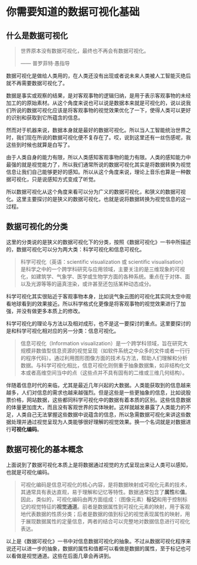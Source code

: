 你需要知道的数据可视化基础
===

什么是数据可视化
---

> 世界原本没有数据可视化，最终也不再会有数据可视化。
> 
> —— 普罗菲特·愚指导

数据可视化是做给人类用的，在人类还没有出现或者说未来人类被人工智能灭绝后就不再需要数据可视化了。

数据是事实或观察的结果，是对客观事物的逻辑归纳，是用于表示客观事物的未经加工的的原始素材。从这个角度来说也可以说是数据本来就是可视化的，说以说我们所说的数据可视化应该是将客观事物的视觉效果优化了一下，使得人类可以更好的识别和获取到它所蕴含的信息。

然而对于机器来说，数据本身就是最好的数据可视化。所以当人工智能统治世界之时，我们现在所说的数据可视化便不复存在了。哎，说到这里还有一丝伤感呢，我这些到时候也就算是白写了。

由于人类自身的能力有限，所以人类感知客观事物的能力有限。人类的感知能力中最强的就是视觉能力了，所以我们通常所说的数据可视化其实是将数据转换为视觉信息让我们自己能够更好的感知。所以从这个角度来说，理论上音乐也算是一种数据可视化，只是说感知方式变成了听觉。

所以数据可视化从这个角度来看可以分为广义的数据可视化，和狭义的数据可视化。这里主要探讨的是狭义的数据可视化，也就是说将数据转换为视觉信息的这一过程。

数据可视化的分类
---

这里的分类说的是狭义的数据可视化下的分类，按照《数据可视化》一书中所描述的，数据可视化可以分为两大类：科学可视化和信息可视化。

> 科学可视化（英语：scientific visualization 或 scientific visualisation）是科学之中的一个跨学科研究与应用领域，主要关注的是三维现象的可视化，如建筑学、气象学、医学或生物学方面的各种系统。重点在于对体、面以及光源等等的逼真渲染，或许甚至还包括某种动态成分。

科学可视化其实很贴近于客观事物本身，比如说气象云图的可视化其实同太空中观看地球看到的效果接近。所以科学格式化更像是将客观事物的视觉效果进行了加强，并没有做更多本质上的修改。

科学可视化的理论与方法以及相对成形，也不是这一要探讨的重点。这里要探讨的是和科学可视化相对应的另一分类：信息可视化。

> 信息可视化（Information visualization）是一个跨学科领域，旨在研究大规模非数值型信息资源的视觉呈现（如软件系统之中众多的文件或者一行行的程序代码）。通过利用图形图像方面的技术与方法，帮助人们理解和分析数据。与科学可视化相比，信息可视化则侧重于抽象数据集，如非结构化文本或者高维空间当中的点（这些点并不具有固有的二维或三维几何结构）。

伴随着信息时代的来临，尤其是最近几年兴起的大数据。人类能获取到的信息越来越多，人们对信息的需求也越来越强烈。但是这些是一些更抽象的信息，比如说股票价格，网站数据，这些都同科学可视化中的数据有着本质的区别。这些信息数据的体量更加庞大，而且没有客观世界的实体映射。这样就越发暴露了人类能力的不足，人类自己无法掌握这些数据中说蕴含的信息，所以急需数据可视化来讲这些数据处理并通过视觉呈现为人类能够很好理解的视觉效果。换一个名词就是对数据进行**可视化编码**。

数据可视化的基本概念
---

上面说到了数据可视化本质上是将数据通过视觉的方式呈现出来让人类可以感知，也就是可视化编码。

> 可视化编码是信息可视化的核心内容，是将数据映射成可视化元素的技术，其通常具有表达直观，易于理解和记忆等特性。数据通常包含了**属性**和**值**。因此，类似的，可视化编码由两方面组成：（图像元素）**标记**和用于控制标记的视觉特征的**视觉通道**。前者是数据属性到可视化元素的映射，用于客观地代表数据的性质分类；后者是数据的值到标记的视觉表现属性的映射，用于展现数据属性的定量信息，两者的结合可以完整地对数据信息进行可视化表达。

以上是《数据可视化》一书中对信息数据可视化的抽象。不过从数据可视化程序来说还可以进一步的抽象，数据的属性和值都可以看做是数据的属性，至于标记也可以看做是视觉通道。这些在后面几章会再讲到。




